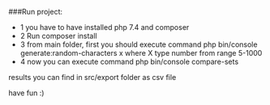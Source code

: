 ###Run project: 
* 1 you have to have installed php 7.4 and composer
* 2 Run composer install
* 3 from main folder, first you should execute command php bin/console generate:random-characters x where X type number from range 5-1000
* 4 now you can execute command php bin/console compare-sets

results you can find in src/export folder as csv file

have fun :)

